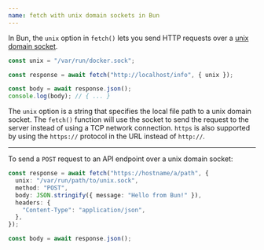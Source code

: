 ```yaml
---
name: fetch with unix domain sockets in Bun
---
```


In Bun, the `unix` option in `fetch()` lets you send HTTP requests over a [unix domain socket](https://en.wikipedia.org/wiki/Unix_domain_socket).

```ts
const unix = "/var/run/docker.sock";

const response = await fetch("http://localhost/info", { unix });

const body = await response.json();
console.log(body); // { ... }
```

The `unix` option is a string that specifies the local file path to a unix domain socket. The `fetch()` function will use the socket to send the request to the server instead of using a TCP network connection. `https` is also supported by using the `https://` protocol in the URL instead of `http://`.

---

To send a `POST` request to an API endpoint over a unix domain socket:

```ts
const response = await fetch("https://hostname/a/path", {
  unix: "/var/run/path/to/unix.sock",
  method: "POST",
  body: JSON.stringify({ message: "Hello from Bun!" }),
  headers: {
    "Content-Type": "application/json",
  },
});

const body = await response.json();
```
